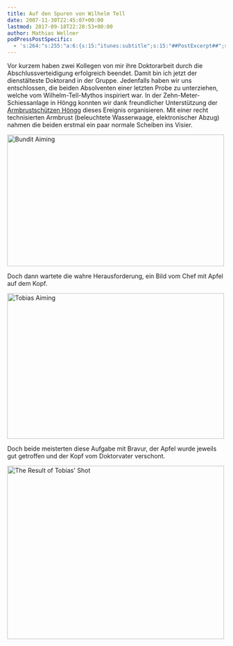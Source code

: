```yaml
---
title: Auf den Spuren von Wilhelm Tell
date: 2007-11-30T22:45:07+00:00
lastmod: 2017-09-18T22:28:53+00:00
author: Mathias Wellner
podPressPostSpecific:
  - 's:264:"s:255:"a:6:{s:15:"itunes:subtitle";s:15:"##PostExcerpt##";s:14:"itunes:summary";s:15:"##PostExcerpt##";s:15:"itunes:keywords";s:17:"##WordPressCats##";s:13:"itunes:author";s:10:"##Global##";s:15:"itunes:explicit";s:7:"Default";s:12:"itunes:block";s:7:"Default";}";";'
---
```

Vor kurzem haben zwei Kollegen von mir ihre Doktorarbeit durch die Abschlussverteidigung erfolgreich beendet. Damit bin ich jetzt der dienstälteste Doktorand in der Gruppe. Jedenfalls haben wir uns entschlossen, die beiden Absolventen einer letzten Probe zu unterziehen, welche vom Wilhelm-Tell-Mythos inspiriert war. In der Zehn-Meter-Schiessanlage in Höngg konnten wir dank freundlicher Unterstützung der [Armbrustschützen Höngg](http://www.ashoengg.ch) dieses Ereignis organisieren. Mit einer recht technisierten Armbrust (beleuchtete Wasserwaage, elektronischer Abzug) nahmen die beiden erstmal ein paar normale Scheiben ins Visier.

[<img src="http://farm3.static.flickr.com/2161/2075922541_a9daed7563.jpg" alt="Bundit Aiming" height="303" width="500" />](http://www.flickr.com/photos/mwellner/2075922541/ "Bundit Aiming by wellnair, on Flickr")

Doch dann wartete die wahre Herausforderung, ein Bild vom Chef mit Apfel auf dem Kopf.

[<img src="http://farm3.static.flickr.com/2115/2075922623_217d3565d6.jpg" alt="Tobias Aiming" height="335" width="500" />](http://www.flickr.com/photos/mwellner/2075922623/ "Tobias Aiming by wellnair, on Flickr")

Doch beide meisterten diese Aufgabe mit Bravur, der Apfel wurde jeweils gut getroffen und der Kopf vom Doktorvater verschont.

[<img src="http://farm3.static.flickr.com/2176/2075922477_2f5f73f713.jpg" alt="The Result of Tobias' Shot" height="399" width="500" />](http://www.flickr.com/photos/mwellner/2075922477/ "The Result of Tobias' Shot by wellnair, on Flickr")